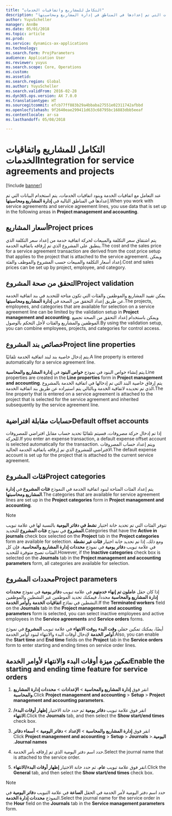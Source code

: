 ```yaml
---
title: "التكامل للمشاريع واتفاقيات الخدمات"
description: "عند التعامل مع اتفاقيات الخدمة وبنود اتفاقيات الخدمات، يتم استخدام البيانات التي تم إعدادها في المناطق في إدارة المشاريع ومحاسبتها."
author: YuyuScheller
manager: AnnBe
ms.date: 05/01/2018
ms.topic: article
ms.prod: 
ms.service: dynamics-ax-applications
ms.technology: 
ms.search.form: ProjParameters
audience: Application User
ms.reviewer: yuyus
ms.search.scope: Core, Operations
ms.custom: 
ms.assetid: 
ms.search.region: Global
ms.author: YuyuScheller
ms.search.validFrom: 2016-02-28
ms.dyn365.ops.version: AX 7.0.0
ms.translationtype: HT
ms.sourcegitcommit: efcb77ff883b29a4bbaba27551e02311742afbbd
ms.openlocfilehash: 9f2640eae299411d633c68795bc16883dbb5eeaf
ms.contentlocale: ar-sa
ms.lasthandoff: 05/08/2018

---
```


# <a name="integration-for-service-agreements-and-projects"></a><span data-ttu-id="d708f-103">التكامل للمشاريع واتفاقيات الخدمات</span><span class="sxs-lookup"><span data-stu-id="d708f-103">Integration for service agreements and projects</span></span> 

[!include [banner](../includes/banner.md)]


<span data-ttu-id="d708f-104">عند التعامل مع اتفاقيات الخدمة وبنود اتفاقيات الخدمات، يتم استخدام البيانات التي تم إعدادها في المناطق التالية في **إدارة المشاريع ومحاسبتها**.</span><span class="sxs-lookup"><span data-stu-id="d708f-104">When you work with service agreements and service agreement lines, you use data that is set up in the following areas in **Project management and accounting**.</span></span>

## <a name="project-prices"></a><span data-ttu-id="d708f-105">أسعار المشاريع</span><span class="sxs-lookup"><span data-stu-id="d708f-105">Project prices</span></span>

<span data-ttu-id="d708f-106">يتم اشتقاق سعر التكلفة والمبيعات لحركة اتفاقية خدمة من إعداد سعر التكلفة الذي ينطبق على المشروع الذي تم إرفاقه باتفاقية الخدمة.</span><span class="sxs-lookup"><span data-stu-id="d708f-106">The cost and the sales price for a service agreement transaction are derived from the cost price setup that applies to the project that is attached to the service agreement.</span></span> <span data-ttu-id="d708f-107">ويمكن إعداد أسعار التكلفة والمبيعات حسب المشروع والموظف والفئة.</span><span class="sxs-lookup"><span data-stu-id="d708f-107">Cost and sales prices can be set up by project, employee, and category.</span></span> 

## <a name="project-validation"></a><span data-ttu-id="d708f-108">التحقق من صحة المشروع</span><span class="sxs-lookup"><span data-stu-id="d708f-108">Project validation</span></span>

<span data-ttu-id="d708f-109">يمكن تقييد المشاريع والموظفين والفئات التي تكون متاحة للتحديد في بند اتفاقية الخدمة عن طريق إعداد التحقق من الصحة في **إدارة المشاريع ومحاسبتها**.</span><span class="sxs-lookup"><span data-stu-id="d708f-109">The projects, employees, and categories that are available for selection on a service agreement line can be limited by the validation setup in **Project management and accounting**.</span></span> <span data-ttu-id="d708f-110">ويمكن باستخدام إعداد التحقق من الصحة تجميع الموظفين والمشاريع والفئات لأجل التحكم بالوصول.</span><span class="sxs-lookup"><span data-stu-id="d708f-110">By using the validation setup, you can combine employees, projects, and categories for control access.</span></span> 

## <a name="project-line-properties"></a><span data-ttu-id="d708f-111">خصائص بند المشروع</span><span class="sxs-lookup"><span data-stu-id="d708f-111">Project line properties</span></span>

<span data-ttu-id="d708f-112">يتم إدخال خاصية بند لبند اتفاقية الخدمة تلقائيًا.</span><span class="sxs-lookup"><span data-stu-id="d708f-112">A line property is entered automatically for a service agreement line.</span></span>

<span data-ttu-id="d708f-113">يتم إنشاء خواص البنود في نموذج **خواص البنود** في **إدارة المشاريع والمحاسبة**.</span><span class="sxs-lookup"><span data-stu-id="d708f-113">Line properties are created in the **Line properties** form in **Project management and accounting**.</span></span> <span data-ttu-id="d708f-114">يتم إرفاق خاصية البند التي تم إدخالها في اتفاقية الخدمة بالمشروع الذي تم تحديده لاتفاقية الخدمة وبالتالي يتم استيراده عن طريق بند اتفاقية الخدمة.</span><span class="sxs-lookup"><span data-stu-id="d708f-114">The line property that is entered on a service agreement is attached to the project that is selected for the service agreement and inherited subsequently by the service agreement line.</span></span> 

## <a name="default-offset-accounts"></a><span data-ttu-id="d708f-115">حسابات مقابلة افتراضية</span><span class="sxs-lookup"><span data-stu-id="d708f-115">Default offset accounts</span></span>

<span data-ttu-id="d708f-116">إذا تم إدخال حركة مصروفات، فسيتم تلقائيًا تحديد حساب مقابل افتراضي للمصروفات للحركة.</span><span class="sxs-lookup"><span data-stu-id="d708f-116">If you enter an expense transaction, a default expense offset account is selected automatically for the transaction.</span></span> <span data-ttu-id="d708f-117">ويتم إعداد حساب المصروفات الافتراضي للمشروع الذي تم إرفاقه باتفاقية الخدمة الحالية.</span><span class="sxs-lookup"><span data-stu-id="d708f-117">The default expense account is set up for the project that is attached to the current service agreement.</span></span>

## <a name="project-categories"></a><span data-ttu-id="d708f-118">فئات المشروع</span><span class="sxs-lookup"><span data-stu-id="d708f-118">Project categories</span></span>

<span data-ttu-id="d708f-119">يتم إعداد الفئات المتاحة لبنود اتفاقية الخدمة في النموذج **فئات المشروع** في **إدارة المشاريع ومحاسبتها**.</span><span class="sxs-lookup"><span data-stu-id="d708f-119">The categories that are available for service agreement lines are set up in the **Project categories** form in **Project management and accounting**.</span></span> 

> [!NOTE]
> <P><span data-ttu-id="d708f-120">تتوفر الفئات التي تم تحديد خانة اختيار <STRONG>نشط في دفاتر اليومية</STRONG> بالنسبة لها في علامة تبويب <STRONG>المشروع</STRONG> في نموذج <STRONG>فئات المشروع</STRONG> للتحديد.</span><span class="sxs-lookup"><span data-stu-id="d708f-120">Categories that have the <STRONG>Active in journals</STRONG> check box selected on the <STRONG>Project</STRONG> tab in the <STRONG>Project categories</STRONG> form are available for selection.</span></span> <span data-ttu-id="d708f-121">ومع ذلك، إذا تم تحديد خانة اختيار <STRONG>فئات غير نشطة</STRONG> في علامة تبويب <STRONG>دفاتر يومية</STRONG> في نموذج <STRONG>محددات إدارة المشاريع والمحاسبة</STRONG>، فإن كل الفئات تصبح متوفرة للتحديد.</span><span class="sxs-lookup"><span data-stu-id="d708f-121">However, if the <STRONG>Inactive categories</STRONG> check box is selected on the <STRONG>Journals</STRONG> tab in the <STRONG>Project management and accounting parameters</STRONG> form, all categories are available for selection.</span></span></P>

## <a name="project-parameters"></a><span data-ttu-id="d708f-122">محددات المشروع</span><span class="sxs-lookup"><span data-stu-id="d708f-122">Project parameters</span></span>

<span data-ttu-id="d708f-123">إذا كان حقل **عاملون تم إنهاء خدمتهم** في علامة تبويب **دفاتر يومية** في نموذج **محددات إدارة المشاريع والمحاسبة** محدداً، فيمكنك تحديد الموظفين غير النشطين والموظفين النشطين في نماذج **اتفاقيات الخدمة** و**أوامر الخدمة**.</span><span class="sxs-lookup"><span data-stu-id="d708f-123">If the **Terminated workers** field on the **Journals** tab in the **Project management and accounting parameters** form is selected, you can select inactive employees and active employees in the **Service agreements** and **Service orders** forms.</span></span>

<span data-ttu-id="d708f-124">أيضًا، يمكنك تمكين حقلي **وقت البدء** و**وقت الانتهاء** في علامة تبويب **المشروع** في نموذج **أوامر الخدمة** لإدخال أوقات البدء والانتهاء لبنود أوامر الخدمة.</span><span class="sxs-lookup"><span data-stu-id="d708f-124">Also, you can enable the **Start time** and **End time** fields on the **Project** tab in the **Service orders** form to enter starting and ending times on service order lines.</span></span>

## <a name="enable-the-starting-and-ending-time-feature-for-service-orders"></a><span data-ttu-id="d708f-125">تمكين ميزة أوقات البدء والانتهاء لأوامر الخدمة</span><span class="sxs-lookup"><span data-stu-id="d708f-125">Enable the starting and ending time feature for service orders</span></span>

1.  <span data-ttu-id="d708f-126">انقر فوق **إدارة المشاريع‬ والمحاسبة** \> **الإعدادات** \> **محددات إدارة المشاريع‬ والمحاسبة**.</span><span class="sxs-lookup"><span data-stu-id="d708f-126">Click **Project management and accounting** \> **Setup** \> **Project management and accounting parameters**.</span></span>

2.  <span data-ttu-id="d708f-127">انقر فوق علامة تبويب **دفاتر يومية** ثم حدد خانة الاختيار **إظهار أوقات البدء/الانتهاء**.</span><span class="sxs-lookup"><span data-stu-id="d708f-127">Click the **Journals** tab, and then select the **Show start/end times** check box.</span></span>

3.  <span data-ttu-id="d708f-128">‏‫انقر فوق **‏‫إدارة المشاريع والمحاسبة** \> **الإعداد** \> **دفاتر اليومية‬** \> **أسماء دفاتر اليومية**.</span><span class="sxs-lookup"><span data-stu-id="d708f-128">Click **Project management and accounting** \> **Setup** \> **Journals** \> **Journal names**.</span></span>

4.  <span data-ttu-id="d708f-129">حدد اسم دفتر اليومية الذي تم إرفاقه بأمر الخدمة.</span><span class="sxs-lookup"><span data-stu-id="d708f-129">Select the journal name that is attached to the service order.</span></span>

5.  <span data-ttu-id="d708f-130">انقر فوق علامة تبويب **عام**، ثم حدد خانة الاختيار **إظهار أوقات البدء/الانتهاء**.</span><span class="sxs-lookup"><span data-stu-id="d708f-130">Click the **General** tab, and then select the **Show start/end times** check box.</span></span>


> [!NOTE]
> <P><span data-ttu-id="d708f-131">حدد اسم دفتر اليومية لأمر الخدمة في الحقل <STRONG>الساعة</STRONG> في علامة التبويب <STRONG>دفاتر اليومية</STRONG> في النموذج <STRONG>محددات إدارة الخدمة</STRONG>.</span><span class="sxs-lookup"><span data-stu-id="d708f-131">Select the journal name for the service order in the <STRONG>Hour</STRONG> field on the <STRONG>Journals</STRONG> tab in the <STRONG>Service management parameters</STRONG> form.</span></span></P>






